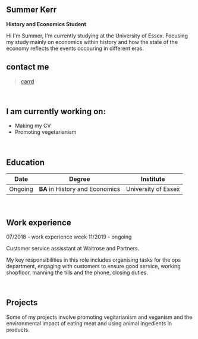 ## Summer Kerr
**History and Economics Student**  

Hi I'm Summer,
I'm currently studying at the University of Essex. Focusing my study mainly on economics within history and how the state of the economy reflects the events occouring in different eras.
<br>

## contact me
> [carrd](https://summersintro.carrd.co/)
<br>

## I am currently working on:
- Making my CV
- Promoting vegetarianism
<br>

## Education

| Date | Degree | Institute |
--- | --- | ---
|Ongoing|**BA** in History and Economics |University of Essex|


<br>

## Work experience
07/2018 - work experience week 
11/2019 - ongoing &nbsp; &nbsp;

Customer service assisstant at Waitrose and Partners. 


My key responsibilities in this role includes organising tasks for the ops department, engaging with customers to ensure good service, working shopfloor, manning the tills and the phone, closing duties. 


<br>

## Projects

Some of my projects involve promoting vegitarianism and veganism and the environmental impact of eating meat and using animal ingedients in products.

<br> <br>
